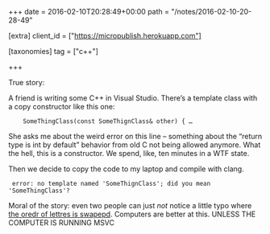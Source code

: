 +++
date = 2016-02-10T20:28:49+00:00
path = "/notes/2016-02-10-20-28-49"

[extra]
client_id = ["https://micropublish.herokuapp.com"]

[taxonomies]
tag = ["c++"]

+++

<p>True story:</p>
<p>A friend is writing some C++ in Visual Studio. There’s a template class with a copy constructor like this one:</p>
<pre class="c++"><code>    SomeThingClass(const SomeThignClass&amp; other) { …
</code></pre>
<p>She asks me about the weird error on this line – something about the “return type is int by default” behavior from old C not being allowed anymore. What the hell, this is a constructor. We spend, like, ten minutes in a WTF state.</p>
<p>Then we decide to copy the code to my laptop and compile with clang.</p>
<pre><code> error: no template named &#39;SomeThignClass&#39;; did you mean &#39;SomeThingClass&#39;?
</code></pre>
<p>Moral of the story: even two people can just <em>not</em> notice a little typo where <a href="http://www.mrc-cbu.cam.ac.uk/people/matt.davis/cmabridge/">the oredr of lettres is swapepd</a>. Computers are better at this. UNLESS THE COMPUTER IS RUNNING MSVC</p>